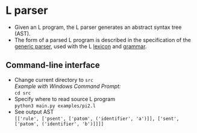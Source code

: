 # L parser
- Given an L program, the L parser generates an abstract syntax tree (AST).
- The form of a parsed L program is described in the specification of the [generic parser][genparser_spec],
  used with the L [lexicon][l_lexicon] and [grammar][l_grammar].

## Command-line interface
- Change current directory to `src`  
  *Example with Windows Command Prompt:*  
  `cd src`
- Specify where to read source L program  
  `python3 main.py examples/pi2.l`
- See output AST  
  `[['rule', ['psent', ['patom', ('identifier', 'a')]], ['sent', ['patom', ('identifier', 'b')]]]]`

[genparser_spec]: https://github.com/iensen/genparser/blob/master/docs/main/astgen.pdf
[l_lexicon]: https://github.com/iensen/LtoASPtranslator/blob/master/src/lexicon
[l_grammar]: https://github.com/iensen/LtoASPtranslator/blob/master/src/grammar
